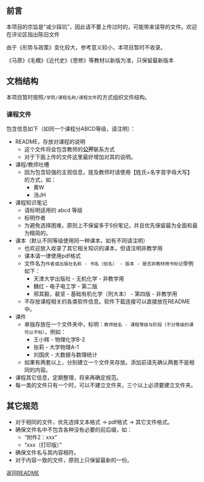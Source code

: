 ## 前言

本项目的宗旨是“减少踩坑”，因此请不要上传过时的，可能带来误导的文件。欢迎在评论区指出陈旧文件

由于《形势与政策》变化较大，参考意义较小，本项目暂时不收录。

《马原》《毛概》《近代史》《思修》等教材以新版为准，只保留最新版本

## 文档结构

本项目暂时按照`/学院/课程名称/课程文件`的方式组织文件结构。

### 课程文件

包含信息如下（如同一个课程分ABCD等级，请注明）：

- README，存放对课程的说明
  - 这个文件将会包含教师的**公开**联系方式
  - 对于下面上传的文件这里最好增加对其的说明。
- 课程/教师吐槽
  - 因为包含较强的主观信息，提及教师时请使用【姓氏+名字首字母大写】的方式，如：
    - 黄W
    - 汤JH
- 课程知识笔记
  - 请标明适用的 abcd 等级
  - 标明作者
  - 为避免选择困难，原则上不保留多于5份笔记，并且优先保留最为全面和最为精简的。
- 课本（默认不同等级使用同一种课本，如有不同请注明）
  - 也欢迎放入收录了其它相关知识的课本，但请注明非教学用
  - 课本请一律使用pdf格式
  - 文件名为`作者或出版社名称 - 书名（俗名） - 版本 - 是否非教材用书标记`举例如下：
    - 天津大学出版社 - 无机化学 - 非教学用
    - 魏红 - 电子电工学 - 第二版
    - 郉其毅，裴坚 - 基础有机化学（刑大本） - 第四版 - 非教学用
  - 不存放课程相关的各类软件信息。软件下载连接可以直接放在README中。
- 课件
  - 单独存放在一个文件夹中，标明：`教师姓名 - 课程等级与阶段（不分等级的课可以不标）`，例如：
    - 王小辉 - 物理化学B-2
    - 张莉 - 大学物理A-1
    - 刘国庆 - 大数据与数理统计
  - 如果有两套以上，分别建立一个文件夹存放。添加前请先确认两套不是相同的内容。
- 课程其它信息，定期整理，将来再确定规范。
- 每一类的文件只有一个时，可以不建立文件夹，三个以上必须要建立文件夹。

## 其它规范

- 对于相同的文件，优先选择文本格式  ->  pdf格式 -> 其它文件格式。
- 确保文件名中不包含各种没有必要的前后缀，如：
  - “附件2：xxx”
  - “xxx（打印版）”
- 确保文件名与其内容相符。
- 对于内容一致的文件，原则上只保留最新的一份。

返回[README](../README.md)